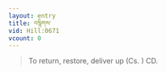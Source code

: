 ```yaml
---
layout: entry
title: བསྙིགས་
vid: Hill:0671
vcount: 0
---
```


> To return, restore, deliver up (Cs\.
) CD\.

